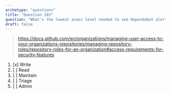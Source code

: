```yaml
---
archetype: "questions"
title: "Question 103"
question: "What's the lowest acess level needed to see Dependabot alerts in a repository within an organization?"
draft: false
---
```



> https://docs.github.com/en/organizations/managing-user-access-to-your-organizations-repositories/managing-repository-roles/repository-roles-for-an-organization#access-requirements-for-security-features
1. [x] Write
1. [ ] Read
1. [ ] Maintain
1. [ ] Triage
1. [ ] Admin
